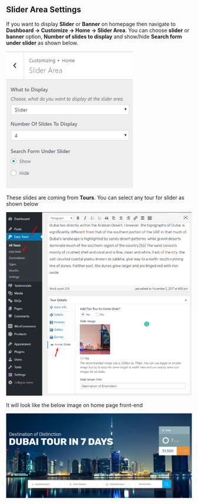 ## **Slider Area Settings**

If you want to display **Slider** or **Banner** on homepage then navigate to **Dashboard &rarr; Customize &rarr; Home &rarr; Slider Area**. You can choose **slider** or **banner** option, **Number of slides to display** and show/hide **Search form under slider** as shown below.

![img](../../img/homepage-slider-choose.png)

These slides are coming from **Tours**. You can select any tour for slider as shown below

![img](../../img/homepage-slider-tour.png)

It will look like the below image on home page front-end

![img](../../img/homepage-slider-tour-front.png)